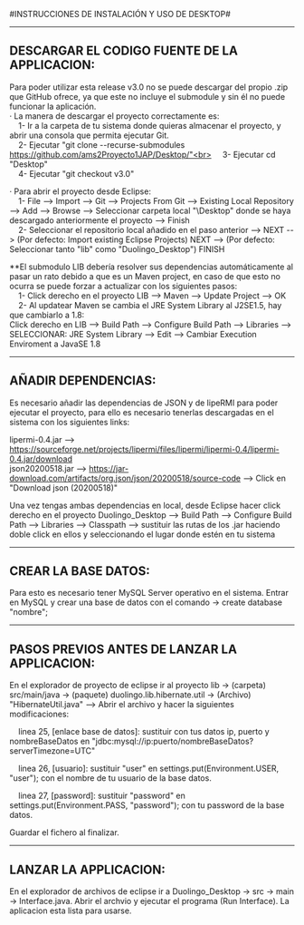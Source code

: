 
#INSTRUCCIONES DE INSTALACIÓN Y USO DE DESKTOP#

-----------------------------------------------------
****DESCARGAR EL CODIGO FUENTE DE LA APPLICACION****:
-----------------------------------------------------

Para poder utilizar esta release v3.0 no se puede descargar del propio .zip que GitHub ofrece, ya que este no incluye el submodule y sin él no puede funcionar la aplicación.<br>
· La manera de descargar el proyecto correctamente es:<br>
  &nbsp;&nbsp;&nbsp;&nbsp;1- Ir a la carpeta de tu sistema donde quieras almacenar el proyecto, y abrir una consola que permita ejecutar Git.<br>
  &nbsp;&nbsp;&nbsp;&nbsp;2- Ejecutar "git clone --recurse-submodules https://github.com/ams2Proyecto1JAP/Desktop/"<br>
  &nbsp;&nbsp;&nbsp;&nbsp;3- Ejecutar cd "Desktop"<br>
  &nbsp;&nbsp;&nbsp;&nbsp;4- Ejecutar "git checkout v3.0"<br>
  
· Para abrir el proyecto desde Eclipse:<br>
  &nbsp;&nbsp;&nbsp;&nbsp;1- File --> Import --> Git --> Projects From Git --> Existing Local Repository --> Add --> Browse --> Seleccionar carpeta local "\Desktop" donde se haya descargado anteriormente el proyecto --> Finish<br>
  &nbsp;&nbsp;&nbsp;&nbsp;2- Seleccionar el repositorio local añadido en el paso anterior --> NEXT --> (Por defecto: Import existing Eclipse Projects) NEXT --> (Por defecto: Seleccionar tanto "lib" como "Duolingo_Desktop") FINISH<br>

**El submodulo LIB debería resolver sus dependencias automáticamente al pasar un rato debido a que es un Maven project, en caso de que esto no ocurra se puede forzar a actualizar con los siguientes pasos:<br>
  &nbsp;&nbsp;&nbsp;&nbsp;1- Click derecho en el proyecto LIB --> Maven --> Update Project --> OK <br>
  &nbsp;&nbsp;&nbsp;&nbsp;2- Al updatear Maven se cambia el JRE System Library al J2SE1.5, hay que cambiarlo a 1.8:<br>
    Click derecho en LIB --> Build Path --> Configure Build Path --> Libraries --> SELECCIONAR: JRE System Library --> Edit --> Cambiar Execution Enviroment a JavaSE 1.8<br>


----------------------------
****AÑADIR DEPENDENCIAS****:
----------------------------

Es necesario añadir las dependencias de JSON y de lipeRMI para poder ejecutar el proyecto, para ello es necesario tenerlas descargadas en el sistema con los siguientes links: <br>

lipermi-0.4.jar --> https://sourceforge.net/projects/lipermi/files/lipermi/lipermi-0.4/lipermi-0.4.jar/download <br>
json20200518.jar --> https://jar-download.com/artifacts/org.json/json/20200518/source-code --> Click en "Download json (20200518)" <br>

Una vez tengas ambas dependencias en local, desde Eclipse hacer click derecho en el proyecto Duolingo_Desktop --> Build Path --> Configure Build Path --> Libraries --> Classpath --> sustituir las rutas de los .jar haciendo doble click en ellos y seleccionando el lugar donde estén en tu sistema <br>



----------------------------
****CREAR LA BASE DATOS****:
----------------------------

Para esto es necesario tener MySQL Server operativo en el sistema. Entrar en MySQL y crear una base de datos con el comando -> create database "nombre"; <br>



-----------------------------------------------------
****PASOS PREVIOS ANTES DE LANZAR LA APPLICACION****:
-----------------------------------------------------

En el explorador de proyecto de eclipse ir al proyecto lib -> (carpeta) src/main/java -> (paquete) duolingo.lib.hibernate.util -> (Archivo) "HibernateUtil.java" --> Abrir el archivo y hacer la siguientes modificaciones: <br>

&nbsp;&nbsp;&nbsp;&nbsp;linea 25, [enlace base de datos]: sustituir con tus datos ip, puerto y nombreBaseDatos en "jdbc:mysql://ip:puerto/nombreBaseDatos?serverTimezone=UTC" <br>

&nbsp;&nbsp;&nbsp;&nbsp;linea 26, [usuario]: sustituir "user" en settings.put(Environment.USER, "user"); con el nombre de tu usuario de la base datos. <br>

&nbsp;&nbsp;&nbsp;&nbsp;linea 27, [password]: sustituir "password" en settings.put(Environment.PASS, "password"); con tu password de la base datos. <br>
 
Guardar el fichero al finalizar. <br>



------------------------------
****LANZAR LA APPLICACION****:
------------------------------

En el explorador de archivos de eclipse ir a Duolingo_Desktop -> src -> main -> Interface.java. Abrir el archvio y ejecutar el programa (Run Interface). La aplicacion esta lista para usarse.
